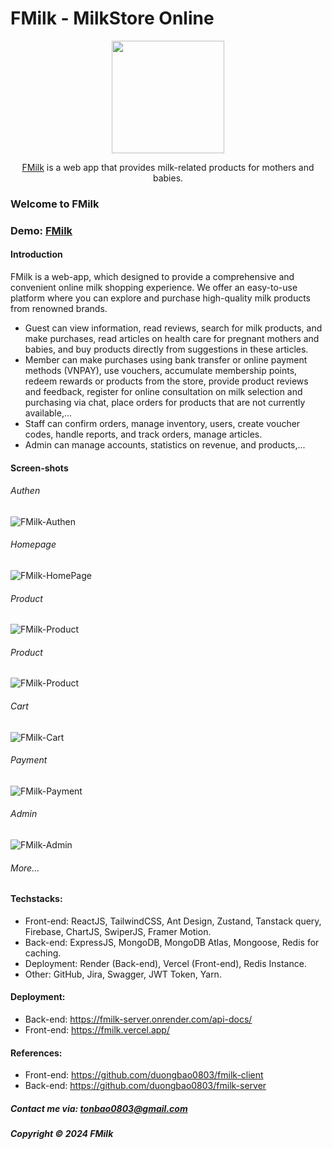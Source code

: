 # FMilk - MilkStore Online

<div align="center">
    <img style="width: 180px;" src="https://firebasestorage.googleapis.com/v0/b/swd392-d2c4e.appspot.com/o/FMilk%2Flogo_fmilk_preview_rev_1.png?alt=media&token=a80a26a0-c7a6-4039-a836-665e2ade3d43" />
    <p><a href="https://fmilk.vercel.app/">FMilk</a> is a web app that provides milk-related products for mothers and babies.
</div>

### Welcome to FMilk

### Demo: [FMilk](https://fmilk.vercel.app)

#### Introduction

FMilk is a web-app, which designed to provide a comprehensive and convenient online milk shopping experience. We offer an easy-to-use platform where you can explore and purchase high-quality milk products from renowned brands.

- Guest can view information, read reviews, search for milk products, and make purchases, read articles on health care for pregnant mothers and babies, and buy products directly from suggestions in these articles.
- Member can make purchases using bank transfer or online payment methods (VNPAY), use vouchers, accumulate membership points, redeem rewards or products from the store, provide product reviews and feedback, register for online consultation on milk selection and purchasing via chat, place orders for products that are not currently available,...
- Staff can confirm orders, manage inventory, users, create voucher codes, handle reports, and track orders, manage articles.
- Admin can manage accounts, statistics on revenue, and products,...

#### Screen-shots

###### Authen

![FMilk-Authen](https://firebasestorage.googleapis.com/v0/b/swd392-d2c4e.appspot.com/o/FMilk%2FAuth.png?alt=media&token=bbc43673-0fa5-4a39-aae4-5290883cde55)

###### Homepage

![FMilk-HomePage](https://firebasestorage.googleapis.com/v0/b/swd392-d2c4e.appspot.com/o/FMilk%2FHomePage.png?alt=media&token=12f222c6-c32c-4fd9-a38b-91e784e2b9b0)

###### Product

![FMilk-Product](https://firebasestorage.googleapis.com/v0/b/swd392-d2c4e.appspot.com/o/FMilk%2FProduct.png?alt=media&token=2c236bb0-bbe8-4711-a34e-0a1b81c48306)

###### Product

![FMilk-Product](https://firebasestorage.googleapis.com/v0/b/swd392-d2c4e.appspot.com/o/FMilk%2FProduct.png?alt=media&token=2c236bb0-bbe8-4711-a34e-0a1b81c48306)

###### Cart

![FMilk-Cart](https://firebasestorage.googleapis.com/v0/b/swd392-d2c4e.appspot.com/o/FMilk%2FCart.png?alt=media&token=a0ee781a-21a7-4cba-952d-33d301a03aad)

###### Payment

![FMilk-Payment](https://firebasestorage.googleapis.com/v0/b/swd392-d2c4e.appspot.com/o/FMilk%2FPayment.png?alt=media&token=db4641ad-6d66-44a8-9c10-61178b533a96)

###### Admin

![FMilk-Admin](https://firebasestorage.googleapis.com/v0/b/swd392-d2c4e.appspot.com/o/FMilk%2FScreenshot%202024-07-30%20165307.png?alt=media&token=4f2e3238-4793-4c8f-9d80-3054b0536a12)

###### More...

#### Techstacks:

- Front-end: ReactJS, TailwindCSS, Ant Design, Zustand, Tanstack query, Firebase, ChartJS, SwiperJS, Framer Motion.
- Back-end: ExpressJS, MongoDB, MongoDB Atlas, Mongoose, Redis for caching.
- Deployment: Render (Back-end), Vercel (Front-end), Redis Instance.
- Other: GitHub, Jira, Swagger, JWT Token, Yarn.

#### Deployment:

- Back-end: https://fmilk-server.onrender.com/api-docs/
- Front-end: https://fmilk.vercel.app/

#### References:

- Front-end: https://github.com/duongbao0803/fmilk-client
- Back-end: https://github.com/duongbao0803/fmilk-server

##### Contact me via: tonbao0803@gmail.com

##### Copyright &#169; 2024 FMilk
